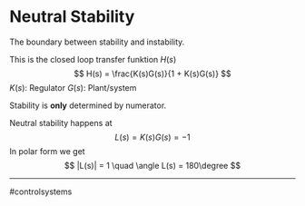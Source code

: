 # Neutral Stability
The boundary between stability and instability.

This is the closed loop transfer funktion $H(s)$
$$
H(s) = \frac{K(s)G(s)}{1 + K(s)G(s)}
$$
$K(s)$: Regulator
$G(s)$: Plant/system

Stability is **only** determined by numerator.

Neutral stability happens at
$$L(s) = K(s)G(s) = -1$$
In polar form we get
$$
|L(s)| = 1 \quad \angle L(s) = 180\degree
$$



---
#controlsystems